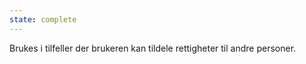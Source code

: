 ```yaml
---
state: complete
---
```

Brukes i tilfeller der brukeren kan tildele rettigheter til andre personer.
